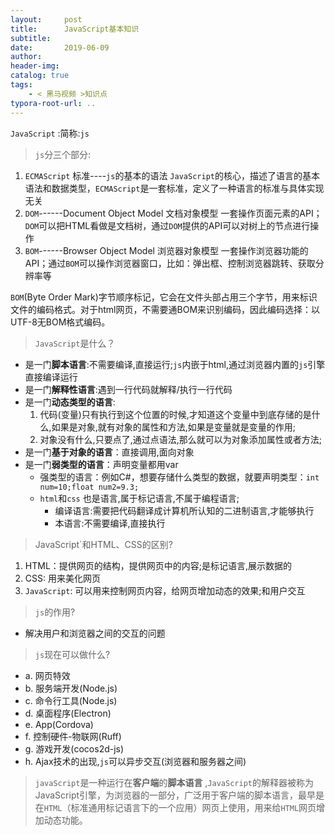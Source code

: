 ```yaml
---
layout:     post
title:      JavaScript基本知识
subtitle:  
date:       2019-06-09
author:     
header-img: 
catalog: true
tags:
    - < 黑马视频 >知识点
typora-root-url: ..
---
```

`JavaScript` :简称:`js`

> `js`分三个部分:

1. `ECMAScript` 标准----`js`的基本的语法
	`JavaScript`的核心，描述了语言的基本语法和数据类型，`ECMAScript`是一套标准，定义了一种语言的标准与具体实现无关
2. `DOM`------Document Object Model 文档对象模型
	一套操作页面元素的API；`DOM`可以把HTML看做是文档树，通过`DOM`提供的API可以对树上的节点进行操作
3. `BOM`------Browser Object Model 浏览器对象模型
	一套操作浏览器功能的API；通过`BOM`可以操作浏览器窗口，比如：弹出框、控制浏览器跳转、获取分辨率等

`BOM`(Byte Order Mark)字节顺序标记，它会在文件头部占用三个字节，用来标识文件的编码格式。对于html网页，不需要通BOM来识别编码，因此编码选择：以UTF-8无BOM格式编码。

> `JavaScript`是什么？

+ 是一门**脚本语言**:不需要编译,直接运行;`js`内嵌于html,通过浏览器内置的`js`引擎直接编译运行
+ 是一门**解释性语言**:遇到一行代码就解释/执行一行代码
+ 是一门**动态类型的语言**:
	1. 代码(变量)只有执行到这个位置的时候,才知道这个变量中到底存储的是什么,如果是对象,就有对象的属性和方法,如果是变量就是变量的作用;
	2. 对象没有什么,只要点了,通过点语法,那么就可以为对象添加属性或者方法;
+ 是一门**基于对象的语言**：直接调用,面向对象
+ 是一门**弱类型的语言**：声明变量都用var
	+ 强类型的语言：例如C#，想要存储什么类型的数据，就要声明类型：`int num=10;float num2=9.3;`
	+ `html`和`css` 也是语言,属于标记语言,不属于编程语言;
		+ 编译语言:需要把代码翻译成计算机所认知的二进制语言,才能够执行
		+ 本语言:不需要编译,直接执行
		
> JavaScript`和HTML、CSS的区别?

1. HTML：提供网页的结构，提供网页中的内容;是标记语言,展示数据的
2. CSS: 用来美化网页
3. `JavaScript`: 可以用来控制网页内容，给网页增加动态的效果;和用户交互
	
	
>`js`的作用?

+ 解决用户和浏览器之间的交互的问题

>`js`现在可以做什么?

+ a. 网页特效
+ b. 服务端开发(Node.js)
+ c. 命令行工具(Node.js)
+ d. 桌面程序(Electron)
+ e. App(Cordova)
+ f. 控制硬件-物联网(Ruff)
+ g. 游戏开发(cocos2d-js)
+ h. Ajax技术的出现,`js`可以异步交互(浏览器和服务器之间)


>`javaScript`是一种运行在**客户端**的**脚本语言** ,`JavaScript`的解释器被称为JavaScript引擎，为浏览器的一部分，广泛用于客户端的脚本语言，最早是在`HTML`（标准通用标记语言下的一个应用）网页上使用，用来给`HTML`网页增加动态功能。


